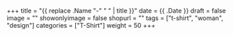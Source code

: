 +++
title = "{{ replace .Name "-" " " | title }}"
date = {{ .Date }}
draft = false
image = ""
showonlyimage = false
shopurl = ""
tags = ["t-shirt", "woman", "design"]
categories = ["T-Shirt"]
weight = 50
+++
